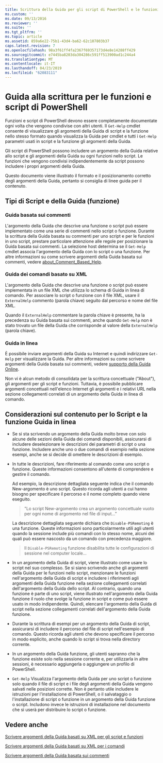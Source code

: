 ```yaml
---
title: Scrittura della Guida per gli script di PowerShell e le funzioni | Microsoft Docs
ms.custom: ''
ms.date: 09/13/2016
ms.reviewer: ''
ms.suite: ''
ms.tgt_pltfrm: ''
ms.topic: article
ms.assetid: 859a6e22-75b1-43d4-ba62-62c107803b37
caps.latest.revision: 7
ms.openlocfilehash: 98a3f61ff4fa2367f69357173d4e8e14288ff429
ms.sourcegitcommit: e7445ba8203da304286c591ff513900ad1c244a4
ms.translationtype: MT
ms.contentlocale: it-IT
ms.lasthandoff: 04/23/2019
ms.locfileid: "62083111"
---
```

# <a name="writing-help-for-powershell-scripts-and-functions"></a>Guida alla scrittura per le funzioni e script di PowerShell

Funzioni e script di PowerShell devono essere completamente documentate ogni volta che vengono condivise con altri utenti.
Il `Get-Help` cmdlet consente di visualizzare gli argomenti della Guida di script e la funzione nello stesso formato quando visualizza la Guida per cmdlet e tutti i `Get-Help` parametri usati in script e la funzione gli argomenti della Guida.

Gli script di PowerShell possono includere un argomento della Guida relative allo script e gli argomenti della Guida su ogni funzioni nello script.
Le funzioni che vengono condivisi indipendentemente da script possono includere i propri argomenti della Guida.

Questo documento viene illustrato il formato e il posizionamento corretto degli argomenti della Guida, pertanto si consiglia di linee guida per il contenuto.

## <a name="types-of-script-and-function-help"></a>Tipi di Script e della Guida (funzione)

### <a name="comment-based-help"></a>Guida basata sui commenti
L'argomento della Guida che descrive una funzione o script può essere implementato come una serie di commenti nello script o funzione.
Durante la scrittura della Guida basata su commenti per uno script e per le funzioni in uno script, prestare particolare attenzione alle regole per posizionare la Guida basata sui commenti.
La selezione host determina se il `Get-Help` cmdlet associa l'argomento della Guida con lo script o una funzione.
Per altre informazioni su come scrivere argomenti della Guida basata sui commenti, vedere [about_Comment_Based_Help](/powershell/module/microsoft.powershell.core/about/about_comment_based_help).

### <a name="xml-based-command-help"></a>Guida dei comandi basato su XML
L'argomento della Guida che descrive una funzione o script può essere implementata in un file XML che utilizza lo schema di Guida in linea di comando.
Per associare lo script o funzione con il file XML, usare il `ExternalHelp` commento (parola chiave) seguito dal percorso e nome del file XML.

Quando il `ExternalHelp` commentare la parola chiave è presente, ha la precedenza su Guida basata sui commenti, anche quando `Get-Help` non è stato trovato un file della Guida che corrisponde al valore della `ExternalHelp` (parola chiave).

### <a name="online-help"></a>Guida in linea
È possibile inviare argomenti della Guida su Internet e quindi indirizzare `Get-Help` per visualizzare la Guida.
Per altre informazioni su come scrivere argomenti della Guida basata sui commenti, vedere [supporto della Guida Online](../module/supporting-online-help.md).

Non vi è alcun metodo di consolidata per la scrittura concettuale ("About"), gli argomenti per gli script e funzioni.
Tuttavia, è possibile pubblicare argomenti concettuali nell'elenco Internet gli argomenti e i relativi URL nella sezione collegamenti correlati di un argomento della Guida in linea di comando.

## <a name="content-considerations-for-script-and-function-help"></a>Considerazioni sul contenuto per lo Script e la funzione Guida in linea

- Se si sta scrivendo un argomento della Guida molto breve con solo alcune delle sezioni della Guida dei comandi disponibili, assicurarsi di includere deselezionare le descrizioni dei parametri di script o una funzione. Includere anche uno o due comandi di esempio nella sezione esempi, anche se si decide di omettere le descrizioni di esempio.

- In tutte le descrizioni, fare riferimento al comando come uno script o funzione. Queste informazioni consentono all'utente di comprendere e gestire il comando.

  Ad esempio, la descrizione dettagliata seguente indica che il comando New-argomento è uno script. Questo ricorda agli utenti a cui hanno bisogno per specificare il percorso e il nome completo quando viene eseguito.

  > "Lo script New-argomento crea un argomento concettuale vuoto per ogni nome di argomento nel file di input..."

  La descrizione dettagliata seguente dichiara che `Disable-PSRemoting` è una funzione. Queste informazioni sono particolarmente utili agli utenti quando la sessione include più comandi con lo stesso nome, alcuni dei quali può essere nascosto da un comando con precedenza maggiore.

  > Il `Disable-PSRemoting` funzione disabilita tutte le configurazioni di sessione nel computer locale...

- In un argomento della Guida di script, viene illustrato come usare lo script nel suo complesso. Se si siano scrivendo anche gli argomenti della Guida per le funzioni nello script, menzionare le funzioni nell'argomento della Guida di script e includere i riferimenti agli argomenti della Guida funzione nella sezione collegamenti correlati dell'argomento della Guida dello script. Al contrario, quando una funzione è parte di uno script, viene illustrato nell'argomento della Guida funzione il ruolo che svolge la funzione in script e come può essere usato in modo indipendente. Quindi, elencare l'argomento della Guida di script nella sezione collegamenti correlati dell'argomento della Guida funzione.

- Durante la scrittura di esempi per un argomento della Guida di script, assicurarsi di includere il percorso del file di script nell'esempio di comando. Questo ricorda agli utenti che devono specificare il percorso in modo esplicito, anche quando lo script si trova nella directory corrente.

- In un argomento della Guida funzione, gli utenti sapranno che la funzione esiste solo nella sessione corrente e, per utilizzarla in altre sessioni, è necessario aggiungerla o aggiungere un profilo di PowerShell.

- `Get-Help` Visualizza l'argomento della Guida per uno script o funzione solo quando il file di script e i file degli argomenti della Guida vengono salvati nelle posizioni corrette. Non è pertanto utile includere le istruzioni per l'installazione di PowerShell, o il salvataggio o l'installazione di script o funzione in un argomento della Guida funzione o script. Includono invece le istruzioni di installazione nel documento che si userà per distribuire lo script o funzione.

## <a name="see-also"></a>Vedere anche

 [Scrivere argomenti della Guida basati su XML per gli script e funzioni](./writing-xml-based-help-topics-for-scripts-and-functions.md)

 [Scrivere argomenti della Guida basati su XML per i comandi](./writing-xml-based-help-topics-for-commands.md)

 [Scrivere argomenti della Guida basata sui commenti](./writing-comment-based-help-topics.md)
